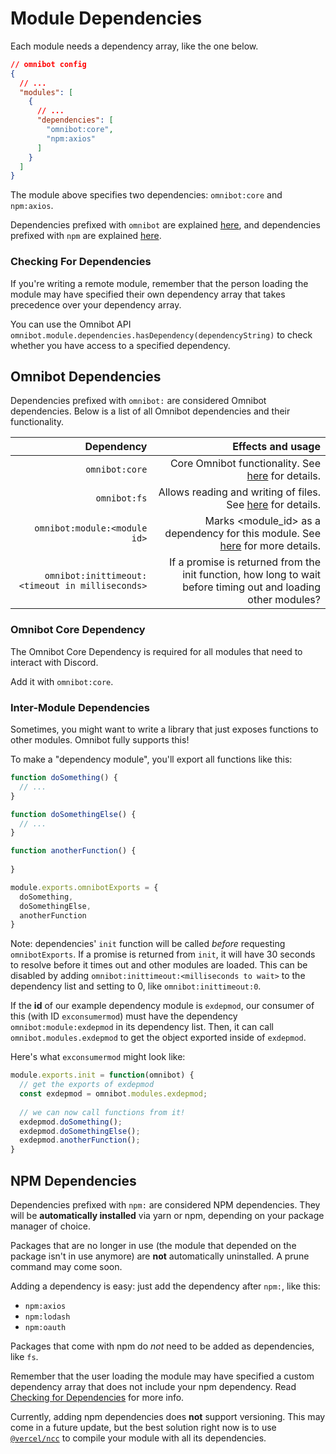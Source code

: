 # Module Dependencies

Each module needs a dependency array, like the one below.

```json
// omnibot config
{
  // ...
  "modules": [
    {
      // ...
      "dependencies": [
        "omnibot:core",
        "npm:axios"
      ]
    }
  ]
}
```

The module above specifies two dependencies: `omnibot:core` and `npm:axios`.

Dependencies prefixed with `omnibot` are explained [here](#omnibot-dependencies), and
dependencies prefixed with `npm` are explained [here](#npm-dependencies).

### Checking For Dependencies

If you're writing a remote module, remember that the person loading the module may have specified their own
dependency array that takes precedence over your dependency array.

You can use the Omnibot API `omnibot.module.dependencies.hasDependency(dependencyString)` to check whether you
have access to a specified dependency.

## Omnibot Dependencies

Dependencies prefixed with `omnibot:` are considered Omnibot dependencies.
Below is a list of all Omnibot dependencies and their functionality.

| Dependency | Effects and usage |
| ---------: | ----------------: |
| `omnibot:core` | Core Omnibot functionality. See [here](#omnibot-core-dependency) for details. |
| `omnibot:fs` | Allows reading and writing of files. See [here](/fs) for details. |
| `omnibot:module:<module id>` | Marks <module_id> as a dependency for this module. See [here](#inter-module-dependencies) for more details. |
| `omnibot:inittimeout:<timeout in milliseconds>` | If a promise is returned from the init function, how long to wait before timing out and loading other modules? |

### Omnibot Core Dependency

The Omnibot Core Dependency is required for all modules that need to interact with Discord.

Add it with `omnibot:core`.

### Inter-Module Dependencies

Sometimes, you might want to write a library that just exposes functions to other modules.
Omnibot fully supports this!

To make a "dependency module", you'll export all functions like this:

```js
function doSomething() {
  // ...
}

function doSomethingElse() {
  // ...
}

function anotherFunction() {
  
}

module.exports.omnibotExports = {
  doSomething,
  doSomethingElse,
  anotherFunction
}
```

Note: dependencies' `init` function will be called _before_ requesting `omnibotExports`.
If a promise is returned from `init`, it will have 30 seconds to resolve before it times out and other modules are loaded.
This can be disabled by adding `omnibot:inittimeout:<milliseconds to wait>` to the dependency list and setting <milliseconds to wait> to 0,
like `omnibot:inittimeout:0`.

If the **id** of our example dependency module is `exdepmod`, our consumer of this (with ID `exconsumermod`)
must have the dependency `omnibot:module:exdepmod` in its dependency list.
Then, it can call `omnibot.modules.exdepmod` to get the object exported inside of `exdepmod`.

Here's what `exconsumermod` might look like:

```js
module.exports.init = function(omnibot) {
  // get the exports of exdepmod
  const exdepmod = omnibot.modules.exdepmod;
  
  // we can now call functions from it!
  exdepmod.doSomething();
  exdepmod.doSomethingElse();
  exdepmod.anotherFunction();
}
```

## NPM Dependencies

Dependencies prefixed with `npm:` are considered NPM dependencies.
They will be **automatically installed** via yarn or npm, depending on your package manager of choice.

Packages that are no longer in use (the module that depended on the package isn't in use anymore) are **not**
automatically uninstalled. A prune command may come soon.

Adding a dependency is easy: just add the dependency after `npm:`, like this:

- `npm:axios`
- `npm:lodash`
- `npm:oauth`

Packages that come with npm do _not_ need to be added as dependencies, like `fs`.

Remember that the user loading the module may have specified a custom dependency array that does not include your
npm dependency. Read [Checking for Dependencies](#checking-for-dependencies) for more info.

Currently, adding npm dependencies does **not** support versioning. This may come in a future update, but
the best solution right now is to use [`@vercel/ncc`](https://www.npmjs.com/package/@vercel/ncc) to compile your
module with all its dependencies.
